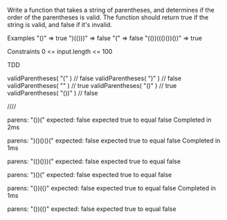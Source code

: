 Write a function that takes a string of parentheses, and determines if the order of the parentheses is valid. The function should return true if the string is valid, and false if it's invalid.

Examples
"()"              =>  true
")(()))"          =>  false
"("               =>  false
"(())((()())())"  =>  true


Constraints
0 <= input.length <= 100

TDD 

validParentheses( "(" ) // false
validParentheses( ")" ) // false
validParentheses( "" )  // true
validParentheses( "()" )  // true
validParentheses( "())" )  // false


////

parens: "())(" expected: false
expected true to equal false
Completed in 2ms

parens: ")()()()(" expected: false
expected true to equal false
Completed in 1ms

parens: "(()()))(" expected: false
expected true to equal false

parens: ")()(" expected: false
expected true to equal false

parens: "())(()" expected: false
expected true to equal false
Completed in 1ms

parens: "())(()" expected: false
expected true to equal false



